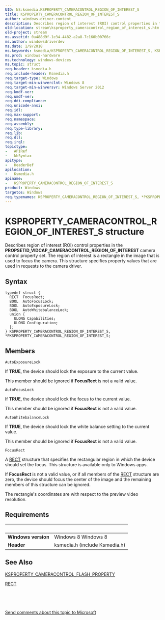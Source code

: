 ```yaml
---
UID: NS:ksmedia.KSPROPERTY_CAMERACONTROL_REGION_OF_INTEREST_S
title: KSPROPERTY_CAMERACONTROL_REGION_OF_INTEREST_S
author: windows-driver-content
description: Describes region of interest (ROI) control properties in the PROPSETID_VIDCAP_CAMERACONTROL_REGION_OF_INTEREST camera control property set.
old-location: stream\ksproperty_cameracontrol_region_of_interest_s.htm
old-project: stream
ms.assetid: 0a488d9f-1e34-4482-a2a8-7c160b00766c
ms.author: windowsdriverdev
ms.date: 1/9/2018
ms.keywords: ksmedia/KSPROPERTY_CAMERACONTROL_REGION_OF_INTEREST_S, KSPROPERTY_CAMERACONTROL_REGION_OF_INTEREST_CONFIG_EXPOSURE, KSPROPERTY_CAMERACONTROL_REGION_OF_INTEREST_FLAGS_ASYNC, *PKSPROPERTY_CAMERACONTROL_REGION_OF_INTEREST_S, KSPROPERTY_CAMERACONTROL_REGION_OF_INTEREST_S, KSPROPERTY_CAMERACONTROL_REGION_OF_INTEREST_CONFIG_FOCUS, PKSPROPERTY_CAMERACONTROL_REGION_OF_INTEREST_S structure pointer [Streaming Media Devices], PKSPROPERTY_CAMERACONTROL_REGION_OF_INTEREST_S, KSPROPERTY_CAMERACONTROL_REGION_OF_INTEREST_S structure [Streaming Media Devices], KSPROPERTY_CAMERACONTROL_REGION_OF_INTEREST_FLAGS_AUTO, ksmedia/PKSPROPERTY_CAMERACONTROL_REGION_OF_INTEREST_S, KSPROPERTY_CAMERACONTROL_REGION_OF_INTEREST_CONFIG_WB, KSPROPERTY_CAMERACONTROL_REGION_OF_INTEREST_CONVERGEMODE, stream.ksproperty_cameracontrol_region_of_interest_s, KSPROPERTY_CAMERACONTROL_REGION_OF_INTEREST_FLAGS_MANUAL
ms.prod: windows-hardware
ms.technology: windows-devices
ms.topic: struct
req.header: ksmedia.h
req.include-header: Ksmedia.h
req.target-type: Windows
req.target-min-winverclnt: Windows 8
req.target-min-winversvr: Windows Server 2012
req.kmdf-ver: 
req.umdf-ver: 
req.ddi-compliance: 
req.unicode-ansi: 
req.idl: 
req.max-support: 
req.namespace: 
req.assembly: 
req.type-library: 
req.lib: 
req.dll: 
req.irql: 
topictype:
-	APIRef
-	kbSyntax
apitype:
-	HeaderDef
apilocation:
-	Ksmedia.h
apiname:
-	KSPROPERTY_CAMERACONTROL_REGION_OF_INTEREST_S
product: Windows
targetos: Windows
req.typenames: KSPROPERTY_CAMERACONTROL_REGION_OF_INTEREST_S, *PKSPROPERTY_CAMERACONTROL_REGION_OF_INTEREST_S
---
```


# KSPROPERTY_CAMERACONTROL_REGION_OF_INTEREST_S structure
Describes region of interest (ROI) control properties in the <b>PROPSETID_VIDCAP_CAMERACONTROL_REGION_OF_INTEREST</b> camera control property set. The region of interest is a rectangle in the image that is used to focus the camera. This structure specifies property values that are used in requests to the camera driver.

## Syntax
````
typedef struct {
  RECT  FocusRect;
  BOOL  AutoFocusLock;
  BOOL  AutoExposureLock;
  BOOL  AutoWhitebalanceLock;
  union {
    ULONG Capabilities;
    ULONG Configuration;
  };
} KSPROPERTY_CAMERACONTROL_REGION_OF_INTEREST_S, *PKSPROPERTY_CAMERACONTROL_REGION_OF_INTEREST_S;
````

## Members


`AutoExposureLock`

If <b>TRUE</b>, the device should lock the exposure to the current value.

This member should be ignored if <b>FocusRect</b> is not a valid value.

`AutoFocusLock`

If <b>TRUE</b>, the device should lock the focus to the current value.

This member should be ignored if <b>FocusRect</b> is not a valid value.

`AutoWhitebalanceLock`

If <b>TRUE</b>, the device should lock the white balance setting to the current value.

This member should be ignored if <b>FocusRect</b> is not a valid value.

`FocusRect`

A <a href="https://msdn.microsoft.com/library/windows/hardware/ff569234">RECT</a> structure that specifies the rectangular region in which the device should set the focus. This structure is available only to Windows apps.

If <b>FocusRect</b> is not a valid value, or if all members of the <a href="https://msdn.microsoft.com/library/windows/hardware/ff569234">RECT</a> structure are zero, the device should focus the center of the image and the remaining members of this structure can be ignored.

The rectangle's coordinates are with respect to the preview video resolution.


## Requirements
| &nbsp; | &nbsp; |
| ---- |:---- |
| **Windows version** | Windows 8 Windows 8 |
| **Header** | ksmedia.h (include Ksmedia.h) |

## See Also

<a href="https://msdn.microsoft.com/library/windows/hardware/jj156041">KSPROPERTY_CAMERACONTROL_FLASH_PROPERTY</a>



<a href="https://msdn.microsoft.com/library/windows/hardware/ff569234">RECT</a>



 

 

<a href="mailto:wsddocfb@microsoft.com?subject=Documentation%20feedback [stream\stream]:%20KSPROPERTY_CAMERACONTROL_REGION_OF_INTEREST_S structure%20 RELEASE:%20(1/9/2018)&amp;body=%0A%0APRIVACY STATEMENT%0A%0AWe use your feedback to improve the documentation. We don't use your email address for any other purpose, and we'll remove your email address from our system after the issue that you're reporting is fixed. While we're working to fix this issue, we might send you an email message to ask for more info. Later, we might also send you an email message to let you know that we've addressed your feedback.%0A%0AFor more info about Microsoft's privacy policy, see http://privacy.microsoft.com/en-us/default.aspx." title="Send comments about this topic to Microsoft">Send comments about this topic to Microsoft</a>